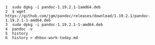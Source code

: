     1  sudo dgkg -i pandoc-1.19.2.1-1amd64.deb
    2  $ wget https://github.com/jgm/pandoc/releases/download/1.19.2.1/pandoc-1.19.2.1-1-amd64.deb
    3  sudo dpkg -i pandoc-1.19.2.1-1-amd64.deb
    4  pandoc -v
    5  history
    6  history > dhbox-work-today.md
